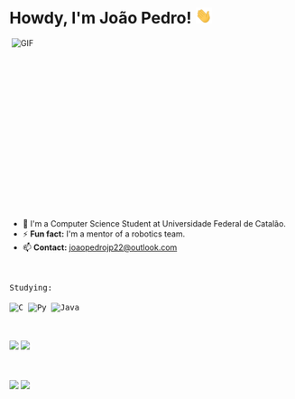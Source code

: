  <h1>Howdy, I'm João Pedro! <img src="https://github.com/fflucas/fflucas/blob/main/Assets/Hi.gif" width="29px"></h1>
 
 <img align="right" alt="GIF" src="https://user-images.githubusercontent.com/90339129/154598438-7afe51b8-3515-4c30-bceb-4836c556cbd7.gif" width="500" height="320" />

- 🔭 I'm a Computer Science Student at Universidade Federal de Catalão.
- ⚡ **Fun fact:** I'm a mentor of a robotics team.
- 📫 **Contact:** joaopedrojp22@outlook.com

 <br />
 <br />
<kbd align="center">
<kbd>Studying:</kbd>
 <br />
 <br />
  
 
  <img align="center" title="C" alt="C" height="30" width="40" src="https://user-images.githubusercontent.com/90339129/154599232-fd849fe2-efbd-4c97-837f-7210da1bfd4d.svg">
  <img align="center" title="Python" alt="Py" height="30" width="40" src="https://user-images.githubusercontent.com/90339129/154599527-5685a1e2-d774-43b1-9151-ddc414f0d9f1.svg">
 <img align="center" title="Java" alt="Java" height="30" width="40" src="https://user-images.githubusercontent.com/90339129/167925144-20057181-1f35-4620-a466-2ea4864de977.svg">

 
  <br />
 <br />
</kbd>

<br />
<br />
 <div>
  <a href="https://instagram.com/fpereira.joaopedro" target="_blank"><img src="https://img.shields.io/badge/-Instagram-%23E4405F?style=for-the badge&logo=instagram&logoColor=white" target="_blank"></a>
  <a href="https://www.linkedin.com/in/joão-pedro-pereira-de-freitas-80165623a/" target="_blank"><img src="https://img.shields.io/badge/-LinkedIn-%230077B5?style=for-the-badge&logo=linkedin&logoColor=white" target="_blank"></a>
 </div>
 
<br />
 <br />
  <br />
 <div>
  <img height="150cm" src="https://github-readme-stats.vercel.app/api/top-langs/?username=JPedroo&layout=compact&count_private=true&theme=tokyonight" />
  <img height="150cm" src="https://github-readme-stats.vercel.app/api?username=JPedroo&show_icons=true&theme=tokyonight" />
</div>
